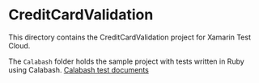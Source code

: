 CreditCardValidation
====================

This directory contains the CreditCardValidation project for Xamarin Test Cloud. 

The `Calabash` folder holds the sample project with tests written in Ruby using Calabash. [Calabash test documents](http://developer.xamarin.com/guides/testcloud/uitest/intro-to-uitest/)
